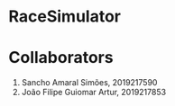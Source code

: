 # RaceSimulator

# Collaborators
1. Sancho Amaral Simões, 2019217590
2. João Filipe Guiomar Artur, 2019217853